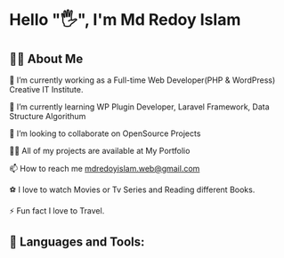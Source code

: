 <h1>Hello "🖐️", I'm Md Redoy Islam</h1>
<h2>🙋‍♂️ About Me</h2>
🔭 I’m currently working as a Full-time Web Developer(PHP & WordPress) Creative IT Institute.

🌱 I’m currently learning WP Plugin Developer, Laravel Framework, Data Structure Algorithum

👯 I’m looking to collaborate on OpenSource Projects

👨‍💻 All of my projects are available at My Portfolio

📫 How to reach me mdredoyislam.web@gmail.com

⚽ I love to watch Movies or Tv Series and Reading different Books.

⚡ Fun fact I love to Travel.

<h2>🚀 Languages and Tools:</h2>
